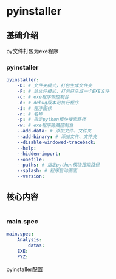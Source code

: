 # pyinstaller


## 基础介绍

py文件打包为exe程序


### pyinstaller
```yaml
pyinstaller:
    -D: # 文件夹模式，打包生成文件夹
    -F: # 单文件模式，打包只生成一个EXE文件
    -c: # exe程序带控制台
    -d: # debug版本可执行程序
    -i: # 程序图标
    -n: # 名称
    -p: # 指定python模块搜索路径
    -w: # exe程序隐藏控制台
    --add-data: # 添加文件、文件夹
    --add-binary: # 添加文件、文件夹
    --disable-windowed-traceback:
    --help:
    --hidden-import:
    --onefile:
    --paths: # 指定python模块搜索路径
    --splash: # 程序启动画面
    --version:
```




## 核心内容
```yaml
```


### main.spec
```yaml
main.spec:
    Analysis:
        datas:
    EXE:
    PYZ:
```

pyinstaller配置
